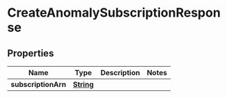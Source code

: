 

# CreateAnomalySubscriptionResponse


## Properties

| Name | Type | Description | Notes |
|------------ | ------------- | ------------- | -------------|
|**subscriptionArn** | [**String**](String.md) |  |  |



